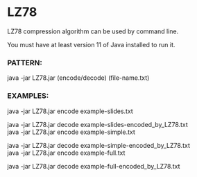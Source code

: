 # LZ78
LZ78 compression algorithm can be used by command line.

You must have at least version 11 of Java installed to run it.


### PATTERN:
java -jar LZ78.jar (encode/decode) (file-name.txt)


### EXAMPLES:
java -jar LZ78.jar encode example-slides.txt

java -jar LZ78.jar decode example-slides-encoded_by_LZ78.txt
<br/>
java -jar LZ78.jar encode example-simple.txt

java -jar LZ78.jar decode example-simple-encoded_by_LZ78.txt
<br/>
java -jar LZ78.jar encode example-full.txt

java -jar LZ78.jar decode example-full-encoded_by_LZ78.txt
